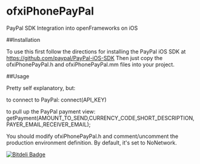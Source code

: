 ofxiPhonePayPal
===============

PayPal SDK Integration into openFrameworks on iOS

##Installation

To use this first follow the directions for installing the PayPal iOS SDK at https://github.com/paypal/PayPal-iOS-SDK
Then just copy the ofxiPhonePayPal.h and ofxiPhonePayPal.mm files into your project.

##Usage

Pretty self explanatory, but:

to connect to PayPal:
connect(API_KEY)

to pull up the PayPal payment view:
getPayment(AMOUNT_TO_SEND,CURRENCY_CODE,SHORT_DESCRIPTION,PAYER_EMAIL,RECEIVER_EMAIL);

You should modify ofxiPhonePayPal.h and comment/uncomment the production environment definition.  By default, it's set to NoNetwork.


[![Bitdeli Badge](https://d2weczhvl823v0.cloudfront.net/claytical/ofxiphonepaypal/trend.png)](https://bitdeli.com/free "Bitdeli Badge")

